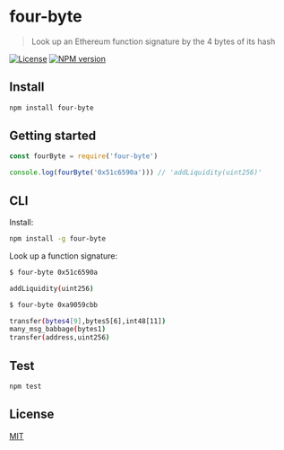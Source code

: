 # four-byte

> Look up an Ethereum function signature by the 4 bytes of its hash

[![License](http://img.shields.io/badge/license-MIT-blue.svg)](https://raw.githubusercontent.com/shanefontaine/four-byte/master/LICENSE)
[![NPM version](https://badge.fury.io/js/four-byte.svg)](http://badge.fury.io/js/four-byte)

## Install

```bash
npm install four-byte
```

## Getting started

```javascript
const fourByte = require('four-byte')

console.log(fourByte('0x51c6590a'))) // 'addLiquidity(uint256)'
```

## CLI

Install:

```bash
npm install -g four-byte
```

Look up a function signature:

```bash
$ four-byte 0x51c6590a

addLiquidity(uint256)

$ four-byte 0xa9059cbb

transfer(bytes4[9],bytes5[6],int48[11])
many_msg_babbage(bytes1)
transfer(address,uint256)
```

## Test

```bash
npm test
```

## License

[MIT](LICENSE)